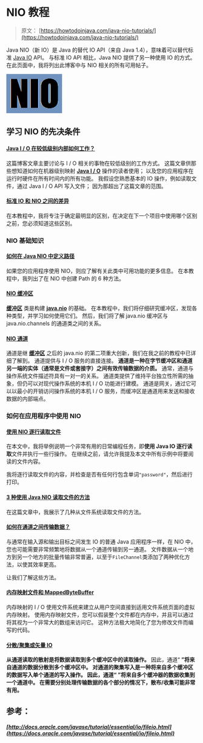 # NIO 教程

> 原文： [https://howtodoinjava.com/java-nio-tutorials/](https://howtodoinjava.com/java-nio-tutorials/)

Java NIO（新 IO）是 Java 的替代 IO API（来自 Java 1.4），意味着可以替代标准 [Java IO](http://tutorials.jenkov.com/java-io/index.html) API。 与标准 IO API 相比，Java NIO 提供了另一种使用 IO 的方式。 在此页面中，我将列出此博客中与 NIO 相关的所有可用帖子。

![java nio](img/530c6a1ae9a53e40c90c35ccaff0f7ab.png)

## 学习 NIO 的先决条件

#### [Java I / O 在较低级别内部如何工作？](//howtodoinjava.com/java/io/how-java-io-works-internally-at-lower-level/ "How Java I/O Works Internally at Lower Level?")

这篇博客文章主要讨论与 I / O 相关的事物在较低级别的工作方式。 这篇文章供那些想知道如何在机器级别映射 **[Java I / O](//howtodoinjava.com "java io")** 操作的读者使用； 以及您的应用程序在运行时硬件在所有时间内的所有功能。 我假设您熟悉基本的 IO 操作，例如读取文件，通过 Java I / O API 写入文件； 因为那超出了这篇文章的范围。

#### [标准 IO 和 NIO 之间的差异](//howtodoinjava.com/java/io/difference-between-standard-io-and-nio/ "Difference between standard IO and NIO")

在本教程中，我将专注于确定最明显的区别，在决定在下一个项目中使用哪个区别之前，您必须知道这些区别。

### **NIO 基础知识** 

#### [**如何在 Java NIO 中定义路径**](//howtodoinjava.com/java-7/nio/how-to-define-path-in-java-nio/ "How to define Path in java NIO")

如果您的应用程序使用 NIO，则应了解有关此类中可用功能的更多信息。 在本教程中，我列出了在 NIO 中创建 Path 的 6 种方法。

#### [NIO 缓冲区](//howtodoinjava.com/java-7/nio/java-nio-2-0-working-with-buffers/ "Java NIO 2.0 : Working With Buffers")

**[缓冲区](https://docs.oracle.com/javase/7/docs/api/java/nio/Buffer.html "Buffer")** 类是构建 **[java.nio](//howtodoinjava.com/category/new-jdk-features/java-7-features/nio/ "NIO Tutorials")** 的基础。 在本教程中，我们将仔细研究缓冲区，发现各种类型，并学习如何使用它们。 然后，我们将了解 java.nio 缓冲区与 java.nio.channels 的通道类之间的关系。

#### [NIO 通道](//howtodoinjava.com/java-7/nio/java-nio-2-0-channels/ "Java NIO 2.0 : Channels")

通道是继 **[缓冲区](//howtodoinjava.com/java-7/nio/java-nio-2-0-working-with-buffers/ "Java NIO 2.0 : Working With Buffers")** 之后的 java.nio 的第二项重大创新，我们在我之前的教程中已详细了解到。 通道提供与 I / O 服务的直接连接。 **通道是一种在字节缓冲区和通道另一端的实体（通常是文件或套接字）之间有效传输数据的介质。** 通常，通道与操作系统文件描述符具有一对一的关系。 通道类提供了维持平台独立性所需的抽象，但仍可以对现代操作系统的本机 I / O 功能进行建模。 通道是网关，通过它可以以最小的开销访问操作系统的本机 I / O 服务，而缓冲区是通道用来发送和接收数据的内部端点。

### **如何在应用程序中使用 NIO** 

#### [使用 NIO 逐行读取文件](//howtodoinjava.com/java8/read-file-line-by-line-in-java-8-streams-of-lines-example/ "Read file line by line in java 8: Streams of Lines Example")

在本文中，我将举例说明一个非常有用的日常编程任务，即**使用 Java IO 逐行读取**文件并执行一些行操作。 在继续之前，请允许我提及本文中所有示例中将要阅读的文件内容。

我将逐行读取文件的内容，并检查是否有任何行包含单词`"password"`，然后进行打印。

#### [**3 种使用 Java NIO 读取文件的方法**](//howtodoinjava.com/java-7/nio/3-ways-to-read-files-using-java-nio/ "3 ways to read files using Java NIO")

在这篇文章中，我展示了几种从文件系统读取文件的方法。

#### [如何在通道之间传输数据？](//howtodoinjava.com/java-7/nio/java-nio-2-0-how-to-transfer-copy-data-between-channels/ "Java NIO : How to transfer data between channels?")

与通常在输入源和输出目标之间发生 IO 的普通 Java 应用程序一样，在 NIO 中，您也可能需要非常频繁地将数据从一个通道传输到另一通道。 文件数据从一个地方到另一个地方的批量传输非常普遍，以至于`FileChannel`类添加了两种优化方法，以使其效率更高。

让我们了解这些方法。

#### [内存映射文件和 MappedByteBuffer](//howtodoinjava.com/java-7/nio/java-nio-2-0-memory-mapped-files-mappedbytebuffer-tutorial/ "Java NIO 2.0 : Memory-Mapped Files | MappedByteBuffer Tutorial")

内存映射的 I / O 使用文件系统来建立从用户空间直接到适用文件系统页面的虚拟内存映射。 使用内存映射文件，您可以假装整个文件都在内存中，并且可以通过将其视为一个非常大的数组来访问它。 这种方法极大地简化了您为修改文件而编写的代码。

#### [分散/聚集或矢量 IO](//howtodoinjava.com/2015/01/15/java-nio-2-0-scatter-gather-or-vectored-io/ "Java NIO 2.0 : Scatter/Gather or Vectored IO")

**从通道读取的散射是将数据读取到多个缓冲区中的读取操作。** 因此，通道“ **”将来自通道的数据分散到多个缓冲区中。 **对通道的聚集写入是一种将来自多个缓冲区的数据写入单个通道的写入操作。** 因此，通道“ **”将来自多个缓冲器的数据收集到一个通道中。 在需要分别处理传输数据的各个部分的情况下，散布/收集可能非常有用。****

## **参考：**

##### [http://docs.oracle.com/javase/tutorial/essential/io/fileio.html](https://docs.oracle.com/javase/tutorial/essential/io/fileio.html)